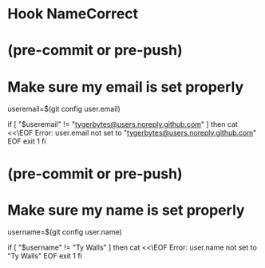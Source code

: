 Hook NameCorrect
================

# (pre-commit or pre-push)
# Make sure my email is set properly
useremail=$(git config user.email)
 
if [ "$useremail" != "tygerbytes@users.noreply.github.com" ]
then
    cat <<\EOF
Error: user.email not set to "tygerbytes@users.noreply.github.com"
EOF
    exit 1
fi

# (pre-commit or pre-push)
# Make sure my name is set properly
username=$(git config user.name)
 
if [ "$username" != "Ty Walls" ] 
then
    cat <<\EOF
Error: user.name not set to "Ty Walls"
EOF
    exit 1
fi